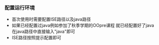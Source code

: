 ### 配置运行环境
* 首次使用时需要配置ISE路径以及java路径 
* 如果已经配置过java例如参加了秋季学期的OOpre课程 就已经配置好了java 在java路径中直接输入"java"即可
* ISE路径按照提示配置即可

